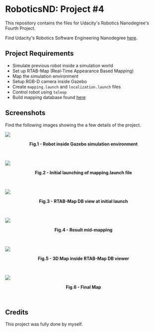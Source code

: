 # RoboticsND: Project #4
This repository contains the files for Udacity's Robotics Nanodegree's Fourth Project.

Find Udacity's Robotics Software Engineering Nanodegree [here](https://www.udacity.com/course/robotics-software-engineer--nd209).

## Project Requirements

- Simulate previous robot inside a simulation world
- Set up RTAB-Map (Real-Time Appearance Based Mapping)
- Map the simulation environment
- Setup RGB-D camera inside Gazebo
- Create `mapping.launch` and `localization.launch` files
- Control robot using `teleop`
- Build mapping database found [here]()

<!-- The requirements of this project were met as approved by Udacity's reviewers. -->

## Screenshots

Find the following images showing the a few details of the project.

![](https://i.imgur.com/CpYV0yy.png)
<p align = "center"><b>Fig.1 - Robot inside Gazebo simulation environment</b></p>
<br />

![](https://i.imgur.com/nKLhksi.png)
<p align = "center"><b>Fig.2 - Initial launching of mapping.launch file</b></p>
<br />

![](https://i.imgur.com/ntXy49i.png)
<p align = "center"><b>Fig.3 - RTAB-Map DB view at initial launch</b></p>
<br />

![](https://i.imgur.com/J7Hr1tg.png)
<p align = "center"><b>Fig.4 - Result mid-mapping</b></p>
<br />

![](https://i.imgur.com/yDSRsNa.png)
<p align = "center"><b>Fig.5 - 3D Map inside RTAB-Map DB viewer</b></p>
<br />

![](https://i.imgur.com/12OmSgt.png)
<p align = "center"><b>Fig.6 - Final Map</b></p>
<br />

## Credits

This project was fully done by myself.
